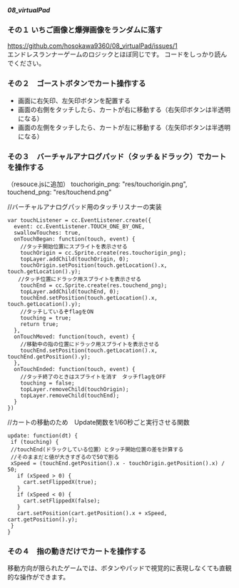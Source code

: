 ##### 08_virtualPad

### その１ いちご画像と爆弾画像をランダムに落す
https://github.com/hosokawa9360/08_virtualPad/issues/1  
エンドレスランナーゲームのロジックとほぼ同じです。
コードをしっかり読んでください。

### その２　ゴーストボタンでカート操作する

 - 画面に右矢印、左矢印ボタンを配置する
 - 画面の右側をタッチしたら、カートが右に移動する（右矢印ボタンは半透明になる）  
 - 画面の左側をタッチしたら、カートが左に移動する（左矢印ボタンは半透明になる）  

### その３　バーチャルアナログパッド（タッチ＆ドラック）でカートを操作する
（resouce.jsに追加）
 touchorigin_png: "res/touchorigin.png",
 touchend_png: "res/touchend.png"

 //バーチャルアナログパッド用のタッチリスナーの実装
 ```
 var touchListener = cc.EventListener.create({
   event: cc.EventListener.TOUCH_ONE_BY_ONE,
   swallowTouches: true,
   onTouchBegan: function(touch, event) {
     //タッチ開始位置にスプライトを表示させる
     touchOrigin = cc.Sprite.create(res.touchorigin_png);
     topLayer.addChild(touchOrigin, 0);
     touchOrigin.setPosition(touch.getLocation().x, touch.getLocation().y);
 　　//タッチ位置にドラック用スプライトを表示させる
     touchEnd = cc.Sprite.create(res.touchend_png);
     topLayer.addChild(touchEnd, 0);
     touchEnd.setPosition(touch.getLocation().x, touch.getLocation().y);
     //タッチしているぞflagをON
     touching = true;
     return true;
   },
   onTouchMoved: function(touch, event) {
     //移動中の指の位置にドラック用スプライトを表示させる
     touchEnd.setPosition(touch.getLocation().x, touchEnd.getPosition().y);
   },
   onTouchEnded: function(touch, event) {
     //タッチ終了のときはスプライトを消す　タッチflagをOFF
     touching = false;
     topLayer.removeChild(touchOrigin);
     topLayer.removeChild(touchEnd);
   }
 })
 ```

 //カートの移動のため　Update関数を1/60秒ごと実行させる関数
  ```
 update: function(dt) {
   if (touching) {
   //touchEnd(ドラックしている位置）とタッチ開始位置の差を計算する
   //そのままだと値が大きすぎるので50で割る
   xSpeed = (touchEnd.getPosition().x - touchOrigin.getPosition().x) / 50;
     if (xSpeed > 0) {
       cart.setFlippedX(true);
     }
     if (xSpeed < 0) {
       cart.setFlippedX(false);
     }
     cart.setPosition(cart.getPosition().x + xSpeed, cart.getPosition().y);
   }
 }
 ```

 ### その４　指の動きだけでカートを操作する  
 移動方向が限られたゲームでは、ボタンやパッドで視覚的に表現しなくても直観的な操作ができます。
